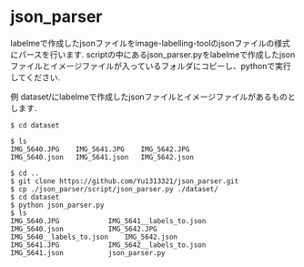 # json_parser

labelmeで作成したjsonファイルをimage-labelling-toolのjsonファイルの様式にパースを行います.
scriptの中にあるjson_parser.pyをlabelmeで作成したjsonファイルとイメージファイルが入っているフォルダにコピーし、pythonで実行してください.

例
dataset/にlabelmeで作成したjsonファイルとイメージファイルがあるものとします.

```
$ cd dataset
```

```
$ ls
IMG_5640.JPG	IMG_5641.JPG	IMG_5642.JPG
IMG_5640.json	IMG_5641.json	IMG_5642.json
```

```
$ cd ..
$ git clone https://github.com/Yu1313321/json_parser.git
$ cp ./json_parser/script/json_parser.py ./dataset/
$ cd dataset
$ python json_parser.py
$ ls
IMG_5640.JPG			IMG_5641__labels_to.json
IMG_5640.json			IMG_5642.JPG
IMG_5640__labels_to.json	IMG_5642.json
IMG_5641.JPG			IMG_5642__labels_to.json
IMG_5641.json			json_parser.py
```
